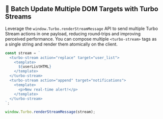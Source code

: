 ## 🚀 Batch Update Multiple DOM Targets with Turbo Streams

Leverage the `window.Turbo.renderStreamMessage` API to send multiple Turbo Stream actions in one payload, reducing round‑trips and improving perceived performance. You can compose multiple `<turbo-stream>` tags as a single string and render them atomically on the client.

```js
const stream = `
  <turbo-stream action="replace" target="user_list">
    <template>
      ${userListHTML}
    </template>
  </turbo-stream>
  <turbo-stream action="append" target="notifications">
    <template>
      <p>New real-time alert!</p>
    </template>
  </turbo-stream>
`;

window.Turbo.renderStreamMessage(stream);
```